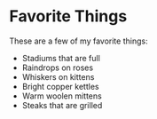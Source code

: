# Favorite Things

These are a few of my favorite things:

- Stadiums that are full
- Raindrops on roses
- Whiskers on kittens
- Bright copper kettles
- Warm woolen mittens
- Steaks that are grilled
